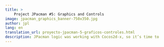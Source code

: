```yaml
---
title: >
    Project JPacman #5: Graphics and Controls
image: jpacman_graphics_banner-750x350.jpg
author: jpl
lang: en
translation_url: proyecto-jpacman-5-graficos-controles.html
description: JPacman logic was working with Cocos2d-x, so it’s time to make the graphics and controls work so that the game is playable again.
---
```

